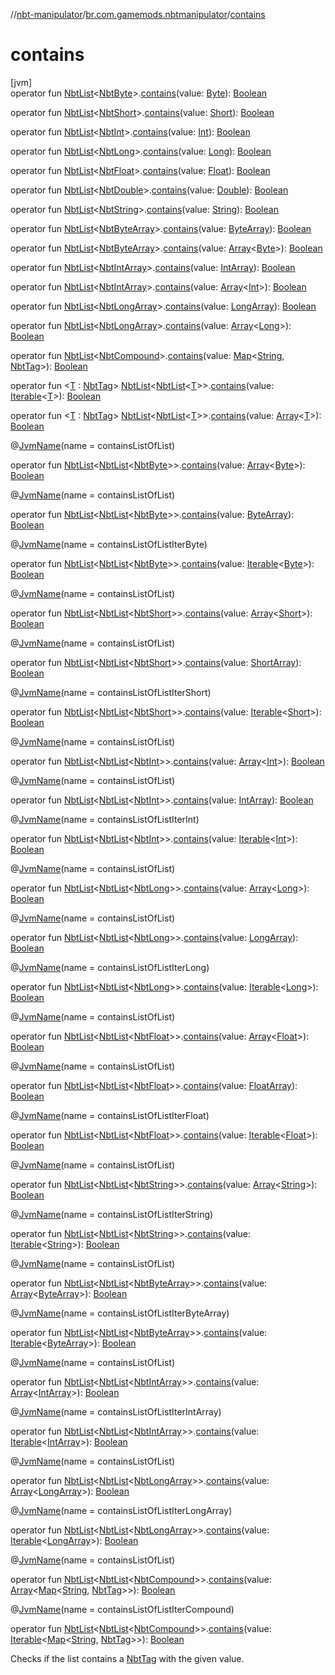 //[nbt-manipulator](../../index.md)/[br.com.gamemods.nbtmanipulator](index.md)/[contains](contains.md)

# contains

[jvm]\
operator fun [NbtList](-nbt-list/index.md)<[NbtByte](-nbt-byte/index.md)>.[contains](contains.md)(value: [Byte](https://kotlinlang.org/api/latest/jvm/stdlib/kotlin/-byte/index.html)): [Boolean](https://kotlinlang.org/api/latest/jvm/stdlib/kotlin/-boolean/index.html)

operator fun [NbtList](-nbt-list/index.md)<[NbtShort](-nbt-short/index.md)>.[contains](contains.md)(value: [Short](https://kotlinlang.org/api/latest/jvm/stdlib/kotlin/-short/index.html)): [Boolean](https://kotlinlang.org/api/latest/jvm/stdlib/kotlin/-boolean/index.html)

operator fun [NbtList](-nbt-list/index.md)<[NbtInt](-nbt-int/index.md)>.[contains](contains.md)(value: [Int](https://kotlinlang.org/api/latest/jvm/stdlib/kotlin/-int/index.html)): [Boolean](https://kotlinlang.org/api/latest/jvm/stdlib/kotlin/-boolean/index.html)

operator fun [NbtList](-nbt-list/index.md)<[NbtLong](-nbt-long/index.md)>.[contains](contains.md)(value: [Long](https://kotlinlang.org/api/latest/jvm/stdlib/kotlin/-long/index.html)): [Boolean](https://kotlinlang.org/api/latest/jvm/stdlib/kotlin/-boolean/index.html)

operator fun [NbtList](-nbt-list/index.md)<[NbtFloat](-nbt-float/index.md)>.[contains](contains.md)(value: [Float](https://kotlinlang.org/api/latest/jvm/stdlib/kotlin/-float/index.html)): [Boolean](https://kotlinlang.org/api/latest/jvm/stdlib/kotlin/-boolean/index.html)

operator fun [NbtList](-nbt-list/index.md)<[NbtDouble](-nbt-double/index.md)>.[contains](contains.md)(value: [Double](https://kotlinlang.org/api/latest/jvm/stdlib/kotlin/-double/index.html)): [Boolean](https://kotlinlang.org/api/latest/jvm/stdlib/kotlin/-boolean/index.html)

operator fun [NbtList](-nbt-list/index.md)<[NbtString](-nbt-string/index.md)>.[contains](contains.md)(value: [String](https://kotlinlang.org/api/latest/jvm/stdlib/kotlin/-string/index.html)): [Boolean](https://kotlinlang.org/api/latest/jvm/stdlib/kotlin/-boolean/index.html)

operator fun [NbtList](-nbt-list/index.md)<[NbtByteArray](-nbt-byte-array/index.md)>.[contains](contains.md)(value: [ByteArray](https://kotlinlang.org/api/latest/jvm/stdlib/kotlin/-byte-array/index.html)): [Boolean](https://kotlinlang.org/api/latest/jvm/stdlib/kotlin/-boolean/index.html)

operator fun [NbtList](-nbt-list/index.md)<[NbtByteArray](-nbt-byte-array/index.md)>.[contains](contains.md)(value: [Array](https://kotlinlang.org/api/latest/jvm/stdlib/kotlin/-array/index.html)<[Byte](https://kotlinlang.org/api/latest/jvm/stdlib/kotlin/-byte/index.html)>): [Boolean](https://kotlinlang.org/api/latest/jvm/stdlib/kotlin/-boolean/index.html)

operator fun [NbtList](-nbt-list/index.md)<[NbtIntArray](-nbt-int-array/index.md)>.[contains](contains.md)(value: [IntArray](https://kotlinlang.org/api/latest/jvm/stdlib/kotlin/-int-array/index.html)): [Boolean](https://kotlinlang.org/api/latest/jvm/stdlib/kotlin/-boolean/index.html)

operator fun [NbtList](-nbt-list/index.md)<[NbtIntArray](-nbt-int-array/index.md)>.[contains](contains.md)(value: [Array](https://kotlinlang.org/api/latest/jvm/stdlib/kotlin/-array/index.html)<[Int](https://kotlinlang.org/api/latest/jvm/stdlib/kotlin/-int/index.html)>): [Boolean](https://kotlinlang.org/api/latest/jvm/stdlib/kotlin/-boolean/index.html)

operator fun [NbtList](-nbt-list/index.md)<[NbtLongArray](-nbt-long-array/index.md)>.[contains](contains.md)(value: [LongArray](https://kotlinlang.org/api/latest/jvm/stdlib/kotlin/-long-array/index.html)): [Boolean](https://kotlinlang.org/api/latest/jvm/stdlib/kotlin/-boolean/index.html)

operator fun [NbtList](-nbt-list/index.md)<[NbtLongArray](-nbt-long-array/index.md)>.[contains](contains.md)(value: [Array](https://kotlinlang.org/api/latest/jvm/stdlib/kotlin/-array/index.html)<[Long](https://kotlinlang.org/api/latest/jvm/stdlib/kotlin/-long/index.html)>): [Boolean](https://kotlinlang.org/api/latest/jvm/stdlib/kotlin/-boolean/index.html)

operator fun [NbtList](-nbt-list/index.md)<[NbtCompound](-nbt-compound/index.md)>.[contains](contains.md)(value: [Map](https://kotlinlang.org/api/latest/jvm/stdlib/kotlin.collections/-map/index.html)<[String](https://kotlinlang.org/api/latest/jvm/stdlib/kotlin/-string/index.html), [NbtTag](-nbt-tag/index.md)>): [Boolean](https://kotlinlang.org/api/latest/jvm/stdlib/kotlin/-boolean/index.html)

operator fun <[T](contains.md) : [NbtTag](-nbt-tag/index.md)> [NbtList](-nbt-list/index.md)<[NbtList](-nbt-list/index.md)<[T](contains.md)>>.[contains](contains.md)(value: [Iterable](https://kotlinlang.org/api/latest/jvm/stdlib/kotlin.collections/-iterable/index.html)<[T](contains.md)>): [Boolean](https://kotlinlang.org/api/latest/jvm/stdlib/kotlin/-boolean/index.html)

operator fun <[T](contains.md) : [NbtTag](-nbt-tag/index.md)> [NbtList](-nbt-list/index.md)<[NbtList](-nbt-list/index.md)<[T](contains.md)>>.[contains](contains.md)(value: [Array](https://kotlinlang.org/api/latest/jvm/stdlib/kotlin/-array/index.html)<[T](contains.md)>): [Boolean](https://kotlinlang.org/api/latest/jvm/stdlib/kotlin/-boolean/index.html)

@[JvmName](https://kotlinlang.org/api/latest/jvm/stdlib/kotlin.jvm/-jvm-name/index.html)(name = containsListOfList)

operator fun [NbtList](-nbt-list/index.md)<[NbtList](-nbt-list/index.md)<[NbtByte](-nbt-byte/index.md)>>.[contains](contains.md)(value: [Array](https://kotlinlang.org/api/latest/jvm/stdlib/kotlin/-array/index.html)<[Byte](https://kotlinlang.org/api/latest/jvm/stdlib/kotlin/-byte/index.html)>): [Boolean](https://kotlinlang.org/api/latest/jvm/stdlib/kotlin/-boolean/index.html)

@[JvmName](https://kotlinlang.org/api/latest/jvm/stdlib/kotlin.jvm/-jvm-name/index.html)(name = containsListOfList)

operator fun [NbtList](-nbt-list/index.md)<[NbtList](-nbt-list/index.md)<[NbtByte](-nbt-byte/index.md)>>.[contains](contains.md)(value: [ByteArray](https://kotlinlang.org/api/latest/jvm/stdlib/kotlin/-byte-array/index.html)): [Boolean](https://kotlinlang.org/api/latest/jvm/stdlib/kotlin/-boolean/index.html)

@[JvmName](https://kotlinlang.org/api/latest/jvm/stdlib/kotlin.jvm/-jvm-name/index.html)(name = containsListOfListIterByte)

operator fun [NbtList](-nbt-list/index.md)<[NbtList](-nbt-list/index.md)<[NbtByte](-nbt-byte/index.md)>>.[contains](contains.md)(value: [Iterable](https://kotlinlang.org/api/latest/jvm/stdlib/kotlin.collections/-iterable/index.html)<[Byte](https://kotlinlang.org/api/latest/jvm/stdlib/kotlin/-byte/index.html)>): [Boolean](https://kotlinlang.org/api/latest/jvm/stdlib/kotlin/-boolean/index.html)

@[JvmName](https://kotlinlang.org/api/latest/jvm/stdlib/kotlin.jvm/-jvm-name/index.html)(name = containsListOfList)

operator fun [NbtList](-nbt-list/index.md)<[NbtList](-nbt-list/index.md)<[NbtShort](-nbt-short/index.md)>>.[contains](contains.md)(value: [Array](https://kotlinlang.org/api/latest/jvm/stdlib/kotlin/-array/index.html)<[Short](https://kotlinlang.org/api/latest/jvm/stdlib/kotlin/-short/index.html)>): [Boolean](https://kotlinlang.org/api/latest/jvm/stdlib/kotlin/-boolean/index.html)

@[JvmName](https://kotlinlang.org/api/latest/jvm/stdlib/kotlin.jvm/-jvm-name/index.html)(name = containsListOfList)

operator fun [NbtList](-nbt-list/index.md)<[NbtList](-nbt-list/index.md)<[NbtShort](-nbt-short/index.md)>>.[contains](contains.md)(value: [ShortArray](https://kotlinlang.org/api/latest/jvm/stdlib/kotlin/-short-array/index.html)): [Boolean](https://kotlinlang.org/api/latest/jvm/stdlib/kotlin/-boolean/index.html)

@[JvmName](https://kotlinlang.org/api/latest/jvm/stdlib/kotlin.jvm/-jvm-name/index.html)(name = containsListOfListIterShort)

operator fun [NbtList](-nbt-list/index.md)<[NbtList](-nbt-list/index.md)<[NbtShort](-nbt-short/index.md)>>.[contains](contains.md)(value: [Iterable](https://kotlinlang.org/api/latest/jvm/stdlib/kotlin.collections/-iterable/index.html)<[Short](https://kotlinlang.org/api/latest/jvm/stdlib/kotlin/-short/index.html)>): [Boolean](https://kotlinlang.org/api/latest/jvm/stdlib/kotlin/-boolean/index.html)

@[JvmName](https://kotlinlang.org/api/latest/jvm/stdlib/kotlin.jvm/-jvm-name/index.html)(name = containsListOfList)

operator fun [NbtList](-nbt-list/index.md)<[NbtList](-nbt-list/index.md)<[NbtInt](-nbt-int/index.md)>>.[contains](contains.md)(value: [Array](https://kotlinlang.org/api/latest/jvm/stdlib/kotlin/-array/index.html)<[Int](https://kotlinlang.org/api/latest/jvm/stdlib/kotlin/-int/index.html)>): [Boolean](https://kotlinlang.org/api/latest/jvm/stdlib/kotlin/-boolean/index.html)

@[JvmName](https://kotlinlang.org/api/latest/jvm/stdlib/kotlin.jvm/-jvm-name/index.html)(name = containsListOfList)

operator fun [NbtList](-nbt-list/index.md)<[NbtList](-nbt-list/index.md)<[NbtInt](-nbt-int/index.md)>>.[contains](contains.md)(value: [IntArray](https://kotlinlang.org/api/latest/jvm/stdlib/kotlin/-int-array/index.html)): [Boolean](https://kotlinlang.org/api/latest/jvm/stdlib/kotlin/-boolean/index.html)

@[JvmName](https://kotlinlang.org/api/latest/jvm/stdlib/kotlin.jvm/-jvm-name/index.html)(name = containsListOfListIterInt)

operator fun [NbtList](-nbt-list/index.md)<[NbtList](-nbt-list/index.md)<[NbtInt](-nbt-int/index.md)>>.[contains](contains.md)(value: [Iterable](https://kotlinlang.org/api/latest/jvm/stdlib/kotlin.collections/-iterable/index.html)<[Int](https://kotlinlang.org/api/latest/jvm/stdlib/kotlin/-int/index.html)>): [Boolean](https://kotlinlang.org/api/latest/jvm/stdlib/kotlin/-boolean/index.html)

@[JvmName](https://kotlinlang.org/api/latest/jvm/stdlib/kotlin.jvm/-jvm-name/index.html)(name = containsListOfList)

operator fun [NbtList](-nbt-list/index.md)<[NbtList](-nbt-list/index.md)<[NbtLong](-nbt-long/index.md)>>.[contains](contains.md)(value: [Array](https://kotlinlang.org/api/latest/jvm/stdlib/kotlin/-array/index.html)<[Long](https://kotlinlang.org/api/latest/jvm/stdlib/kotlin/-long/index.html)>): [Boolean](https://kotlinlang.org/api/latest/jvm/stdlib/kotlin/-boolean/index.html)

@[JvmName](https://kotlinlang.org/api/latest/jvm/stdlib/kotlin.jvm/-jvm-name/index.html)(name = containsListOfList)

operator fun [NbtList](-nbt-list/index.md)<[NbtList](-nbt-list/index.md)<[NbtLong](-nbt-long/index.md)>>.[contains](contains.md)(value: [LongArray](https://kotlinlang.org/api/latest/jvm/stdlib/kotlin/-long-array/index.html)): [Boolean](https://kotlinlang.org/api/latest/jvm/stdlib/kotlin/-boolean/index.html)

@[JvmName](https://kotlinlang.org/api/latest/jvm/stdlib/kotlin.jvm/-jvm-name/index.html)(name = containsListOfListIterLong)

operator fun [NbtList](-nbt-list/index.md)<[NbtList](-nbt-list/index.md)<[NbtLong](-nbt-long/index.md)>>.[contains](contains.md)(value: [Iterable](https://kotlinlang.org/api/latest/jvm/stdlib/kotlin.collections/-iterable/index.html)<[Long](https://kotlinlang.org/api/latest/jvm/stdlib/kotlin/-long/index.html)>): [Boolean](https://kotlinlang.org/api/latest/jvm/stdlib/kotlin/-boolean/index.html)

@[JvmName](https://kotlinlang.org/api/latest/jvm/stdlib/kotlin.jvm/-jvm-name/index.html)(name = containsListOfList)

operator fun [NbtList](-nbt-list/index.md)<[NbtList](-nbt-list/index.md)<[NbtFloat](-nbt-float/index.md)>>.[contains](contains.md)(value: [Array](https://kotlinlang.org/api/latest/jvm/stdlib/kotlin/-array/index.html)<[Float](https://kotlinlang.org/api/latest/jvm/stdlib/kotlin/-float/index.html)>): [Boolean](https://kotlinlang.org/api/latest/jvm/stdlib/kotlin/-boolean/index.html)

@[JvmName](https://kotlinlang.org/api/latest/jvm/stdlib/kotlin.jvm/-jvm-name/index.html)(name = containsListOfList)

operator fun [NbtList](-nbt-list/index.md)<[NbtList](-nbt-list/index.md)<[NbtFloat](-nbt-float/index.md)>>.[contains](contains.md)(value: [FloatArray](https://kotlinlang.org/api/latest/jvm/stdlib/kotlin/-float-array/index.html)): [Boolean](https://kotlinlang.org/api/latest/jvm/stdlib/kotlin/-boolean/index.html)

@[JvmName](https://kotlinlang.org/api/latest/jvm/stdlib/kotlin.jvm/-jvm-name/index.html)(name = containsListOfListIterFloat)

operator fun [NbtList](-nbt-list/index.md)<[NbtList](-nbt-list/index.md)<[NbtFloat](-nbt-float/index.md)>>.[contains](contains.md)(value: [Iterable](https://kotlinlang.org/api/latest/jvm/stdlib/kotlin.collections/-iterable/index.html)<[Float](https://kotlinlang.org/api/latest/jvm/stdlib/kotlin/-float/index.html)>): [Boolean](https://kotlinlang.org/api/latest/jvm/stdlib/kotlin/-boolean/index.html)

@[JvmName](https://kotlinlang.org/api/latest/jvm/stdlib/kotlin.jvm/-jvm-name/index.html)(name = containsListOfList)

operator fun [NbtList](-nbt-list/index.md)<[NbtList](-nbt-list/index.md)<[NbtString](-nbt-string/index.md)>>.[contains](contains.md)(value: [Array](https://kotlinlang.org/api/latest/jvm/stdlib/kotlin/-array/index.html)<[String](https://kotlinlang.org/api/latest/jvm/stdlib/kotlin/-string/index.html)>): [Boolean](https://kotlinlang.org/api/latest/jvm/stdlib/kotlin/-boolean/index.html)

@[JvmName](https://kotlinlang.org/api/latest/jvm/stdlib/kotlin.jvm/-jvm-name/index.html)(name = containsListOfListIterString)

operator fun [NbtList](-nbt-list/index.md)<[NbtList](-nbt-list/index.md)<[NbtString](-nbt-string/index.md)>>.[contains](contains.md)(value: [Iterable](https://kotlinlang.org/api/latest/jvm/stdlib/kotlin.collections/-iterable/index.html)<[String](https://kotlinlang.org/api/latest/jvm/stdlib/kotlin/-string/index.html)>): [Boolean](https://kotlinlang.org/api/latest/jvm/stdlib/kotlin/-boolean/index.html)

@[JvmName](https://kotlinlang.org/api/latest/jvm/stdlib/kotlin.jvm/-jvm-name/index.html)(name = containsListOfList)

operator fun [NbtList](-nbt-list/index.md)<[NbtList](-nbt-list/index.md)<[NbtByteArray](-nbt-byte-array/index.md)>>.[contains](contains.md)(value: [Array](https://kotlinlang.org/api/latest/jvm/stdlib/kotlin/-array/index.html)<[ByteArray](https://kotlinlang.org/api/latest/jvm/stdlib/kotlin/-byte-array/index.html)>): [Boolean](https://kotlinlang.org/api/latest/jvm/stdlib/kotlin/-boolean/index.html)

@[JvmName](https://kotlinlang.org/api/latest/jvm/stdlib/kotlin.jvm/-jvm-name/index.html)(name = containsListOfListIterByteArray)

operator fun [NbtList](-nbt-list/index.md)<[NbtList](-nbt-list/index.md)<[NbtByteArray](-nbt-byte-array/index.md)>>.[contains](contains.md)(value: [Iterable](https://kotlinlang.org/api/latest/jvm/stdlib/kotlin.collections/-iterable/index.html)<[ByteArray](https://kotlinlang.org/api/latest/jvm/stdlib/kotlin/-byte-array/index.html)>): [Boolean](https://kotlinlang.org/api/latest/jvm/stdlib/kotlin/-boolean/index.html)

@[JvmName](https://kotlinlang.org/api/latest/jvm/stdlib/kotlin.jvm/-jvm-name/index.html)(name = containsListOfList)

operator fun [NbtList](-nbt-list/index.md)<[NbtList](-nbt-list/index.md)<[NbtIntArray](-nbt-int-array/index.md)>>.[contains](contains.md)(value: [Array](https://kotlinlang.org/api/latest/jvm/stdlib/kotlin/-array/index.html)<[IntArray](https://kotlinlang.org/api/latest/jvm/stdlib/kotlin/-int-array/index.html)>): [Boolean](https://kotlinlang.org/api/latest/jvm/stdlib/kotlin/-boolean/index.html)

@[JvmName](https://kotlinlang.org/api/latest/jvm/stdlib/kotlin.jvm/-jvm-name/index.html)(name = containsListOfListIterIntArray)

operator fun [NbtList](-nbt-list/index.md)<[NbtList](-nbt-list/index.md)<[NbtIntArray](-nbt-int-array/index.md)>>.[contains](contains.md)(value: [Iterable](https://kotlinlang.org/api/latest/jvm/stdlib/kotlin.collections/-iterable/index.html)<[IntArray](https://kotlinlang.org/api/latest/jvm/stdlib/kotlin/-int-array/index.html)>): [Boolean](https://kotlinlang.org/api/latest/jvm/stdlib/kotlin/-boolean/index.html)

@[JvmName](https://kotlinlang.org/api/latest/jvm/stdlib/kotlin.jvm/-jvm-name/index.html)(name = containsListOfList)

operator fun [NbtList](-nbt-list/index.md)<[NbtList](-nbt-list/index.md)<[NbtLongArray](-nbt-long-array/index.md)>>.[contains](contains.md)(value: [Array](https://kotlinlang.org/api/latest/jvm/stdlib/kotlin/-array/index.html)<[LongArray](https://kotlinlang.org/api/latest/jvm/stdlib/kotlin/-long-array/index.html)>): [Boolean](https://kotlinlang.org/api/latest/jvm/stdlib/kotlin/-boolean/index.html)

@[JvmName](https://kotlinlang.org/api/latest/jvm/stdlib/kotlin.jvm/-jvm-name/index.html)(name = containsListOfListIterLongArray)

operator fun [NbtList](-nbt-list/index.md)<[NbtList](-nbt-list/index.md)<[NbtLongArray](-nbt-long-array/index.md)>>.[contains](contains.md)(value: [Iterable](https://kotlinlang.org/api/latest/jvm/stdlib/kotlin.collections/-iterable/index.html)<[LongArray](https://kotlinlang.org/api/latest/jvm/stdlib/kotlin/-long-array/index.html)>): [Boolean](https://kotlinlang.org/api/latest/jvm/stdlib/kotlin/-boolean/index.html)

@[JvmName](https://kotlinlang.org/api/latest/jvm/stdlib/kotlin.jvm/-jvm-name/index.html)(name = containsListOfList)

operator fun [NbtList](-nbt-list/index.md)<[NbtList](-nbt-list/index.md)<[NbtCompound](-nbt-compound/index.md)>>.[contains](contains.md)(value: [Array](https://kotlinlang.org/api/latest/jvm/stdlib/kotlin/-array/index.html)<[Map](https://kotlinlang.org/api/latest/jvm/stdlib/kotlin.collections/-map/index.html)<[String](https://kotlinlang.org/api/latest/jvm/stdlib/kotlin/-string/index.html), [NbtTag](-nbt-tag/index.md)>>): [Boolean](https://kotlinlang.org/api/latest/jvm/stdlib/kotlin/-boolean/index.html)

@[JvmName](https://kotlinlang.org/api/latest/jvm/stdlib/kotlin.jvm/-jvm-name/index.html)(name = containsListOfListIterCompound)

operator fun [NbtList](-nbt-list/index.md)<[NbtList](-nbt-list/index.md)<[NbtCompound](-nbt-compound/index.md)>>.[contains](contains.md)(value: [Iterable](https://kotlinlang.org/api/latest/jvm/stdlib/kotlin.collections/-iterable/index.html)<[Map](https://kotlinlang.org/api/latest/jvm/stdlib/kotlin.collections/-map/index.html)<[String](https://kotlinlang.org/api/latest/jvm/stdlib/kotlin/-string/index.html), [NbtTag](-nbt-tag/index.md)>>): [Boolean](https://kotlinlang.org/api/latest/jvm/stdlib/kotlin/-boolean/index.html)

Checks if the list contains a [NbtTag](-nbt-tag/index.md) with the given value.
